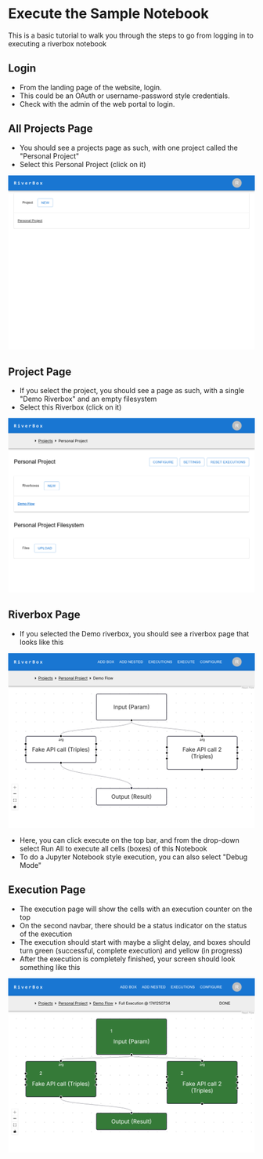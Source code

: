 # Execute the Sample Notebook

This is a basic tutorial to walk you through the steps to go from logging in to executing a riverbox notebook

## Login
- From the landing page of the website, login.
- This could be an OAuth or username-password style credentials.
- Check with the admin of the web portal to login.

## All Projects Page
- You should see a projects page as such, with one project called the "Personal Project"
- Select this Personal Project (click on it)

![Projects page with one project](./imgs/execute-the-sample-notebook-1.png)

## Project Page
- If you select the project, you should see a page as such, with a single "Demo Riverbox" and an empty filesystem
- Select this Riverbox (click on it)

![Project Page with one Riverbox and empty filesystem](./imgs/execute-the-sample-notebook-2.png)

## Riverbox Page
- If you selected the Demo riverbox, you should see a riverbox page that looks like this

![Riverbox Page](./imgs/execute-the-sample-notebook-3.png)

- Here, you can click execute on the top bar, and from the drop-down select Run All to execute all cells (boxes) of this Notebook
- To do a Jupyter Notebook style execution, you can also select "Debug Mode"

## Execution Page
- The execution page will show the cells with an execution counter on the top
- On the second navbar, there should be a status indicator on the status of the execution
- The execution should start with maybe a slight delay, and boxes should turn green (successful, complete execution) and yellow (in progress)
- After the execution is completely finished, your screen should look something like this

![Execution Page with execution done](./imgs/execute-the-sample-notebook-4.png)

